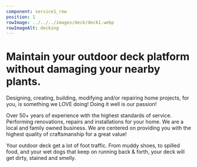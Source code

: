 ```yaml
---
component: service1_row
position: 1
rowImage: ../../../images/deck/deck1.webp
rowImageAlt: decking
---
```

#  Maintain your outdoor deck platform without damaging your nearby plants.

Designing, creating, building, modifying and/or repairing home projects, for you, is something we
LOVE doing! Doing it well is our passion!

Over 50+ years of experience with the highest standards of service. Performing renovations, repairs
and installations for your home. We are a local and family owned business. We are centered on
providing you with the highest quality of craftsmanship for a great value!

Your outdoor deck get a lot of foot traffic. From muddy shoes, to spilled food, and your wet dogs that keep on running back & forth, your deck will get dirty, stained and smelly.
